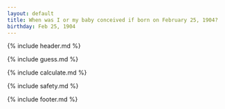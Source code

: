 ```yaml
---
layout: default
title: When was I or my baby conceived if born on February 25, 1904?
birthday: Feb 25, 1904
---
```


{% include header.md %}

{% include guess.md %}

{% include calculate.md %}

{% include safety.md %}

{% include footer.md %}




